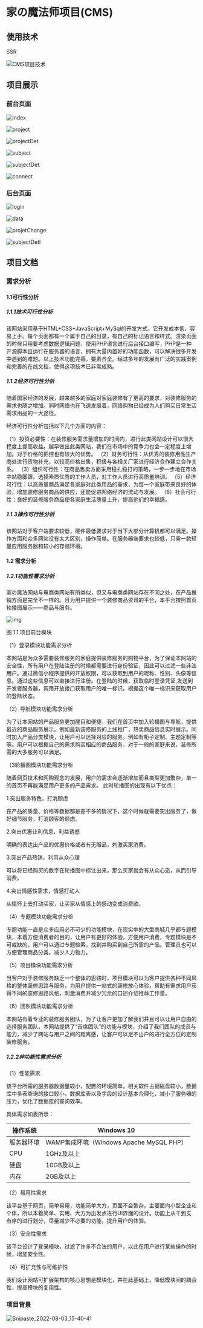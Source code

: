 # 家の魔法师项目(CMS)
## 使用技术

SSR

![CMS项目技术](https://super-ly-image.oss-cn-hangzhou.aliyuncs.com/CMS%E9%A1%B9%E7%9B%AE%E6%8A%80%E6%9C%AF.png)


## 项目展示

### 前台页面

![index](https://super-ly-image.oss-cn-hangzhou.aliyuncs.com/index.png)

![project](https://super-ly-image.oss-cn-hangzhou.aliyuncs.com/project.png)



![projectDet](https://super-ly-image.oss-cn-hangzhou.aliyuncs.com/projectDet.png)



![subject](https://super-ly-image.oss-cn-hangzhou.aliyuncs.com/subject.png)



![subjectDet](https://super-ly-image.oss-cn-hangzhou.aliyuncs.com/subjectDet.png)



![connect](https://super-ly-image.oss-cn-hangzhou.aliyuncs.com/connect.png)

### 后台页面

![login](https://super-ly-image.oss-cn-hangzhou.aliyuncs.com/login.png)

![data](https://super-ly-image.oss-cn-hangzhou.aliyuncs.com/data.png)

![projetChange](https://super-ly-image.oss-cn-hangzhou.aliyuncs.com/projetChange.png)



![subjectDetl](https://super-ly-image.oss-cn-hangzhou.aliyuncs.com/subjectDetl.png)



## 项目文档

### 需求分析

#### 1.1可行性分析

##### 1.1.1技术可行性分析

该网站采用基于HTML+CSS+JavaScript+MySql的开发方式。它开发成本低、容易上手。每个页面都有一个属于自己的目录，有自己的标记语言和样式。渲染页面的时候只用要考虑数据逻辑问题，使用PHP语言进行后台接口编写，PHP是一种开源脚本且运行在服务器的语言，拥有大量内置好的功能函数，可以解决很多开发中遇到的难题。以上技术功能完善，要素齐全。经过多年的发展有广泛的实践案例和完善的在线文档，使得这项技术已非常成熟。

##### 1.1.2经济可行性分析

随着国家经济的发展，越来越多的家庭对家庭装修有了更高的要求，对装修服务的需求也随之增加。同时网络也在飞速发展着，网络购物已经成为人们购买日常生活需求用品的一大途径。

经济可行性分析包括以下几个方面的内容：

（1）投资必要性：在装修服务需求量增加的时间内，进行此类网站设计可以很大程度上提高收益。越早做出此类网站，我们在市场中的竞争力也会一定程度上增加。对于价格的把控也有较大的优势。
（2）财务可行性：从优秀的装修用品生产商处进行货物补充，以较高价格出售，积极与各相关厂家进行经济合作建立合作关系。
（3）组织可行性：在商品售卖方面采用稳扎稳打的策略，一步一步地在市场中站稳脚跟。选择素质优秀的工作人员，对工作人员进行高质量培训。
（5）经济可行性：以高质量商品满足各家庭对此类用品的需求，为每一个家庭带来良好的体验，增加装修服务商品的供应，还能促进网络经济的流动与发展。
（6）社会可行性：良好的装修服务商品使各家庭生活质量上升，提高他们的幸福感。

##### 1.1.3操作可行性分析

该网站对于客户端要求较低，硬件最低要求对于当下大部分计算机都可以满足。操作方面和众多网站没有太大区别，操作简单。在服务器端要求也较低，只需一款轻量应用服务器和较小的存储环境。

 

#### 1.2 需求分析

##### 1.2.1功能性需求分析

家の魔法网站与电商类网站有所类似，但又与电商类网站存在不同之处，在产品推销方面是完全不一样的。且为用户提供一个装修商品资讯的平台，本平台按照首页轮播图展示——商品与服务。

![img](https://super-ly-image.oss-cn-hangzhou.aliyuncs.com/wps9E51.tmp.jpg) 

图 1.1 项目前台模块

 

 

（1）登录模块功能需求分析

本网站是为众多需要装修服务的家庭提供装修服务的购物平台，为了保证本网站的安全性，所有用户在登陆注册的时候都需要进行身份验证，因此可以过滤一些非法用户。通过微信小程序提供的开放权限，可以获取到用户的昵称、性别、头像等信息。通过这些信息可以直接进行注册。在登陆的时候，获取临时登录凭证,发送到开发者服务器，调用开放接口获取用户的唯一标识。根据这个唯一标识来获取用户的登陆状态。

 

（2）导航模块功能需求分析

为了让本网站的产品服务更加醒目和便捷，我们在首页中加入轮播图与导航，提供最近的商品服务展示。例如最新装修服务的上线推广，热卖商品信息实时展示。同时加入产品分类模块，让用户可以选择对应的服务。例如有柜子定制、主题定制等等。用户可以根据自己的需求购买相应的商品服务，对于一般的家庭来说，装修所需的大多服务可以满足。

 

（3轮播图模块功能需求分析

随着网页技术和网购观念的发展，用户的需求会逐渐增加而且类型更加繁杂，单一的首页不再能满足用户更多的产品需求。 此时轮播图的出现有以下优点：

1.突出服务特色，打消顾虑

在产品的质量、价格等数据都是差不多的情况下，这个时候就需要突出服务了，做好细节服务，打消顾客的顾虑。

2.突出优惠让利信息，利益诱惑

明确的表达出产品的优惠价格或者有无赠品，刺激买家消费。

3.突出产品热销，利用从众心理

可以将已经购买的数字在轮播图中标注出来，那么买家就会有从众心态，从而引导消费。

4.突出情感性需求，情感打动人

从情怀上去打动买家，让买家从情感上的感动变成消费欲。

 

（4）专题模块功能需求分析

专题功能一直是众多应用必不可少的功能模块，在现实中的大型商城几乎都专题模块，本着方便消费者的目的，让用户有更好的体验，方便用户消费，专题模块是不可或缺的。用户可以通过专题检索，找到并购买到自己所需的产品。管理员也可以方便管理商品分类，减少人力物力。

 

（5）项目模块功能需求分析

当客户对于装修服务缺乏一个整体的思路时，项目模块可以为客户提供各种不同风格的整体装修思路与服务，为用户提供一站式的装修放心体验，帮助有需求用户获得不同的装修思路风格，刺激消费并减少冗余的口述介绍推荐工作量。

 

（6）团队模块功能需求分析

本网站有着专业的装修服务团队，为了让客户更加了解我们并且可以让用户自由的选择服务团队，本网站提供了“首席团队”的功能与模块，介绍了我们团队的成员与能力，减少了网站与用户之间的距离感，让客户可以足不出户的进行全方位的定制装修服务。

 

##### 1.2.2非功能性需求分析

（1）性能需求

该平台所需的服务器数据量较小，配置的环境简单，相关软件占据磁盘较小，数据库中多表查询的接口较小，数据库表以及字段的设计基本合理化，减小了服务器的压力，优化了数据库的查询效率。

具体需求如表所示：

| 操作系统   | Windows 10                               |
| ---------- | ---------------------------------------- |
| 服务器环境 | WAMP集成环境（Windows Apache MySQL PHP） |
| CPU        | 1GHz及以上                               |
| 硬盘       | 10GB及以上                               |
| 内存       | 2GB及以上                                |

 

 

（2）易用性需求

该平台基于网页，简单易用，功能简单大方，页面不会繁杂。主要面向小型企业和个体，所以本着简单、实用、大方为出发点进行UI界面的设计。功能上从干到支有序的进行划分，尽量减少不必要的功能，提升用户的体验。

（3）安全性需求

该平台设计了登录模块，过滤了许多不合法的用户，以此在用户进行某些操作的时候，增加安全性。

（4）可扩充性与可维护性

我们设计网站可扩展架构的核心思想是模块化，并在此基础上，降低模块间的耦合性，提高模块的复用性。

 

### 项目背景

![Snipaste_2022-08-03_15-40-41](https://super-ly-image.oss-cn-hangzhou.aliyuncs.com/Snipaste_2022-08-03_15-40-41.png)

